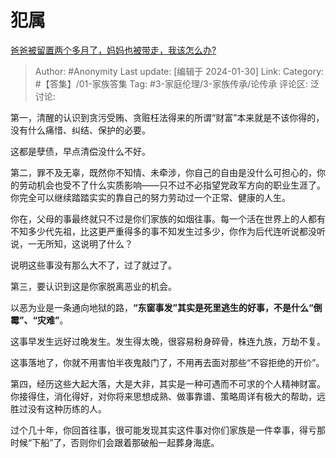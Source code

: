 # 犯属
[爸爸被留置两个多月了，妈妈也被带走，我该怎么办?](https://www.zhihu.com/question/613459857/answer/3381229403)

> Author: #Anonymity
> Last update: [编辑于 2024-01-30]
> Link:
> Category: #【答集】/01-家族答集
> Tag:  #3-家庭伦理/3-家族传承/论传承
> 评论区:
> 泛讨论:

第一，清醒的认识到贪污受贿、贪赃枉法得来的所谓“财富”本来就是不该你得的，没有什么痛惜、纠结、保护的必要。

这都是孽债，早点清偿没什么不好。

第二，罪不及无辜，既然你不知情、未牵涉，你自己的自由是没什么可担心的，你的劳动机会也受不了什么实质影响——只不过不必指望党政军方向的职业生涯了。你完全可以继续踏踏实实的靠自己的努力劳动过一个正常、健康的人生。

你在，父母的事最终就只不过是你们家族的如烟往事。每一个活在世界上的人都有不知多少代先祖，比这更严重得多的事不知发生过多少，你作为后代连听说都没听说，一无所知，这说明了什么？

说明这些事没有那么大不了，过了就过了。

第三，要认识到这是你家脱离恶业的机会。

以恶为业是一条通向地狱的路，**“东窗事发”其实是死里逃生的好事，不是什么“倒霉”、“灾难”**。

这事早发生远好过晚发生。发生得太晚，很容易粉身碎骨，株连九族，万劫不复。

这事落地了，你就不用害怕半夜鬼敲门了，不用再去面对那些“不容拒绝的开价”。

第四，经历这些大起大落，大是大非，其实是一种可遇而不可求的个人精神财富。你接得住，消化得好，对你将来思想成熟、做事靠谱、策略周详有极大的帮助，远胜过没有这种历练的人。

过个几十年，你回首往事，很可能发现其实这件事对你们家族是一件幸事，得亏那时候“下船”了，否则你们会跟着那破船一起葬身海底。
